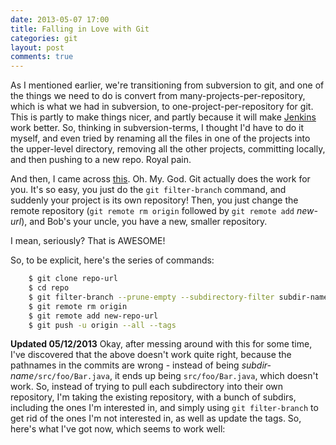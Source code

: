 ```yaml
---
date: 2013-05-07 17:00
title: Falling in Love with Git
categories: git
layout: post
comments: true
---
```

As I mentioned earlier, we're transitioning from subversion to git, and one of the things we need to do is convert from many-projects-per-repository, which is what we had in subversion, to one-project-per-repository for git. This is partly to make things nicer, and partly because it will make [Jenkins](http://jenkins-ci.org/) work better. So, thinking in subversion-terms, I thought I'd have to do it myself, and even tried by renaming all the files in one of the projects into the upper-level directory, removing all the other projects, committing locally, and then pushing to a new repo. Royal pain.

And then, I came across [this](https://help.github.com/articles/splitting-a-subpath-out-into-a-new-repository). Oh. My. God. Git actually does the work for you. It's so easy, you just do the ``git filter-branch`` command, and suddenly your project is its own repository! Then, you just change the remote repository (``git remote rm origin`` followed by ``git remote add`` _new-url_), and Bob's your uncle, you have a new, smaller repository.

I mean, seriously? That is AWESOME!

So, to be explicit, here's the series of commands:

```bash
    $ git clone repo-url
    $ cd repo
    $ git filter-branch --prune-empty --subdirectory-filter subdir-name master
    $ git remote rm origin
    $ git remote add new-repo-url
    $ git push -u origin --all --tags
```

**Updated 05/12/2013**
Okay, after messing around with this for some time, I've discovered that the above doesn't work quite right, because the pathnames in the commits are wrong - instead of being _subdir-name_``/src/foo/Bar.java``, it ends up being ``src/foo/Bar.java``, which doesn't work. So, instead of trying to pull each subdirectory into their own repository, I'm taking the existing repository, with a bunch of subdirs, including the ones I'm interested in, and simply using ``git filter-branch`` to get rid of the ones I'm not interested in, as well as update the tags. So, here's what I've got now, which seems to work well:
<script src="https://gist.github.com/jacklund/5565462.js"></script>

